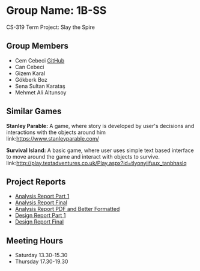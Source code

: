 # Group Name: 1B-SS
CS-319 Term Project: Slay the Spire

Group Members
-
* Cem Cebeci [GitHub](https://github.com/CanCebeci)
* Can Cebeci
* Gizem Karal
* Gökberk Boz
* Sena Sultan Karataş
* Mehmet Ali Altunsoy



Similar Games
-
**Stanley Parable:** A game, where story is developed by user's decisions and interactions with the objects around him
link:https://www.stanleyparable.com/

**Survival Island:** A basic game, where user uses simple text based interface to move around the game and interact with objects to survive.
link:http://play.textadventures.co.uk/Play.aspx?id=tlyonyiifuux_tanbhaslq




Project Reports
-
* [Analysis Report Part 1](Reports/Submissions/Analysis%20Report/Project_Analysis_Report_Part1.pdf)
* [Analysis Report Final](Reports/Submissions/Analysis%20Report/Project%20Analysis%20Report%20Completed.docx)
* [Analysis Report PDF and Better Formatted](Reports/Submissions/Analysis%20Report/Project%20Analysis%20Report%20Completed%20Better%20Formatted.pdf)
* [Design Report Part 1](Reports/Submissions/DesignReport/Design_Report_Part1.pdf)
* [Design Report Final](Reports/Submissions/DesignReport/Design_Report_Final.pdf)

Meeting Hours
-
* Saturday 13.30-15.30
* Thursday 17.30-19.30
